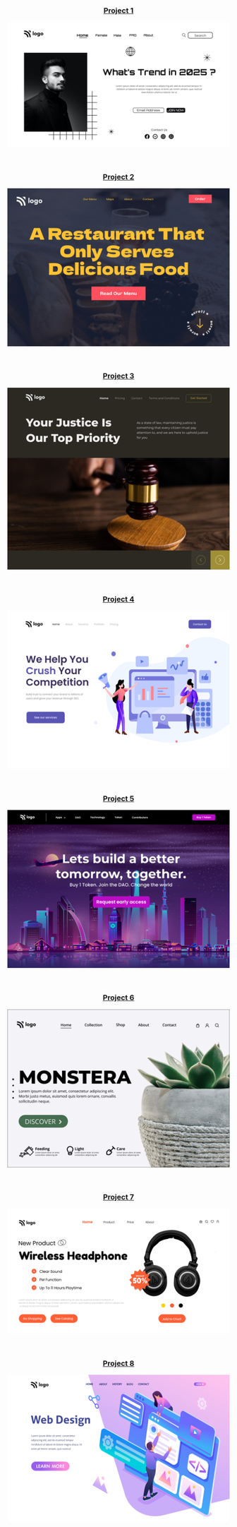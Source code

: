 <h3 align="center">

[Project 1](./Project%2001/)
</h3>

![Project 1](./Project%2001/1.png)

<br>

<h3 align="center">

[Project 2](./Project%2002/)
</h3>

![Project 2](./Project%2002/2.png)

<br>

<h3 align="center">

[Project 3](./Project%2003/)
</h3>

![Project 3](./Project%2003/3.png)

<br>

<h3 align="center">

[Project 4](./Project%2004/)
</h3>

![Project 4](./Project%2004/4.png)

<br>

<h3 align="center">

[Project 5](./Project%2005/)
</h3>

![Project 5](./Project%2005/5.png)

<br>

<h3 align="center">

[Project 6](./Project%2006/)
</h3>

![Project 6](./Project%2006/6.png)

<br>

<h3 align="center">

[Project 7](./Project%2007/)
</h3>

![Project 7](./Project%2007/7.png)

<br>

<h3 align="center">

[Project 8](./Project%2008/)
</h3>

![Project 8](./Project%2008/8.png)

<br>
